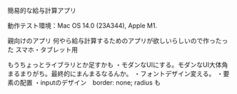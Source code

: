 簡易的な給与計算アプリ

動作テスト環境：Mac OS 14.0 (23A344), Apple M1.

親向けのアプリ
何やら給与計算するためのアプリが欲しいらしいので作ったった
スマホ・タブレット用

もうちょっとライブラリとか足すかも
・モダンなUIにする。モダンなUI大体角まるまりがち。最終的にまんまるなるんか。
・フォントデザイン変える。
・要素の配置
・inputのデザイン　border: none; radius も
